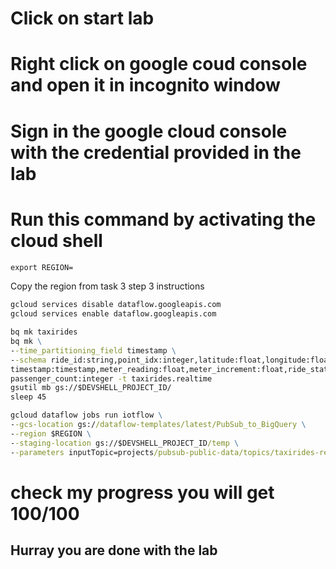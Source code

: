 # Click on start lab
# Right click on google coud console and open it in incognito window
# Sign in the google cloud console with the credential provided in the lab
# Run this command by activating the cloud shell


```cmd
export REGION=
```
Copy the region from task 3 step 3 instructions
```cmd
gcloud services disable dataflow.googleapis.com
gcloud services enable dataflow.googleapis.com
```
```cmd
bq mk taxirides
bq mk \
--time_partitioning_field timestamp \
--schema ride_id:string,point_idx:integer,latitude:float,longitude:float,\
timestamp:timestamp,meter_reading:float,meter_increment:float,ride_status:string,\
passenger_count:integer -t taxirides.realtime
gsutil mb gs://$DEVSHELL_PROJECT_ID/
sleep 45
```
```cmd
gcloud dataflow jobs run iotflow \
--gcs-location gs://dataflow-templates/latest/PubSub_to_BigQuery \
--region $REGION \
--staging-location gs://$DEVSHELL_PROJECT_ID/temp \
--parameters inputTopic=projects/pubsub-public-data/topics/taxirides-realtime,outputTableSpec=$DEVSHELL_PROJECT_ID:taxirides.realtime
```


# check my progress you will get 100/100
## Hurray you are done with the lab

